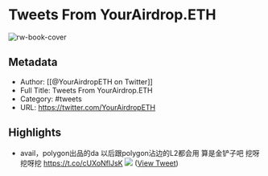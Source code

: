 # Tweets From YourAirdrop.ETH

![rw-book-cover](https://pbs.twimg.com/profile_images/1631271969760083968/3PZSXj4Q.jpg)

## Metadata
- Author: [[@YourAirdropETH on Twitter]]
- Full Title: Tweets From YourAirdrop.ETH
- Category: #tweets
- URL: https://twitter.com/YourAirdropETH

## Highlights
- avail，polygon出品的da
  以后跟polygon沾边的L2都会用
  算是金铲子吧
  挖呀挖呀挖 https://t.co/cUXoNflJsK
  ![](https://pbs.twimg.com/media/GE2zydva8AAGGwL.png) ([View Tweet](https://twitter.com/YourAirdropETH/status/1751253677137162264))
